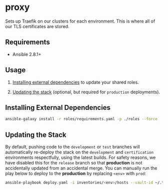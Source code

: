# proxy
Sets up Traefik on our clusters for each environment. This is where all of our TLS certificates are stored.

## Requirements
- Ansible 2.8.1+

## Usage 
1. [Installing external dependencies](#installing-external-dependencies) to update your shared roles.

2. [Updating the stack](#updating-the-stack) (optional, but required for `production` deployments).

## Installing External Dependencies
```bash
ansible-galaxy install -r roles/requirements.yaml -p ./roles --force
```

## Updating the Stack
By default, pushing code to the `development` or `test` branches will automatically re-deploy the stack on the `development` and `certification` environments respectfully, using the latest builds. For safety reasons, we have disabled this for the `release` branch so that **production** is not accidentally updated from an accidental merge. You can manually run the play below to deploy to the **production** by replacing `<env>` with `prod`:
```bash
ansible-playbook deploy.yaml -i inventories/<env>/hosts --vault-id ~/.tokens/master_id
```
